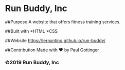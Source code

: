 # Run Buddy, Inc

##Purpose
A website that offers fitness training services. 

##Built with
*HTML
*CSS

##Website
https://lernantino.github.io/run-buddy/

##Contribution
Made with ❤️ by Paul Gottinger

### ©️2019 Run Buddy, Inc
